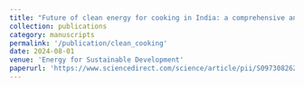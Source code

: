 ```yaml
---
title: "Future of clean energy for cooking in India: a comprehensive analysis of fuel alternatives"
collection: publications
category: manuscripts
permalink: '/publication/clean_cooking'
date: 2024-08-01
venue: 'Energy for Sustainable Development'
paperurl: 'https://www.sciencedirect.com/science/article/pii/S0973082624001261'
---
```

